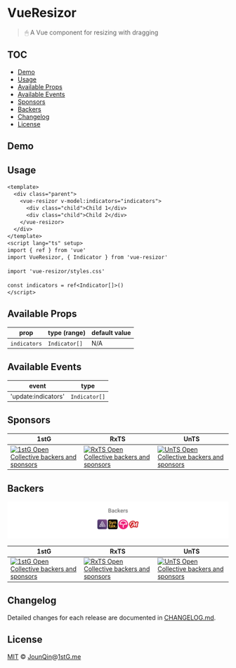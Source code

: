 # VueResizor

> 🖱 A Vue component for resizing with dragging

## TOC <!-- omit in toc -->

- [Demo](#demo)
- [Usage](#usage)
- [Available Props](#available-props)
- [Available Events](#available-events)
- [Sponsors](#sponsors)
- [Backers](#backers)
- [Changelog](#changelog)
- [License](#license)

## Demo

<VueResizorDemo />

## Usage

```vue
<template>
  <div class="parent">
    <vue-resizor v-model:indicators="indicators">
      <div class="child">Child 1</div>
      <div class="child">Child 2</div>
    </vue-resizor>
  </div>
</template>
<script lang="ts" setup>
import { ref } from 'vue'
import VueResizor, { Indicator } from 'vue-resizor'

import 'vue-resizor/styles.css'

const indicators = ref<Indicator[]>()
</script>
```

## Available Props

| prop         | type (range)  | default value |
| ------------ | ------------- | ------------- |
| `indicators` | `Indicator[]` | N/A           |

## Available Events

| event               | type          |
| ------------------- | ------------- |
| 'update:indicators' | `Indicator[]` |

## Sponsors

| 1stG                                                                                                                               | RxTS                                                                                                                               | UnTS                                                                                                                               |
| ---------------------------------------------------------------------------------------------------------------------------------- | ---------------------------------------------------------------------------------------------------------------------------------- | ---------------------------------------------------------------------------------------------------------------------------------- |
| [![1stG Open Collective backers and sponsors](https://opencollective.com/1stG/organizations.svg)](https://opencollective.com/1stG) | [![RxTS Open Collective backers and sponsors](https://opencollective.com/rxts/organizations.svg)](https://opencollective.com/rxts) | [![UnTS Open Collective backers and sponsors](https://opencollective.com/unts/organizations.svg)](https://opencollective.com/unts) |

## Backers

[![Backers](https://raw.githubusercontent.com/1stG/static/master/sponsors.svg)](https://github.com/sponsors/JounQin)

| 1stG                                                                                                                             | RxTS                                                                                                                             | UnTS                                                                                                                             |
| -------------------------------------------------------------------------------------------------------------------------------- | -------------------------------------------------------------------------------------------------------------------------------- | -------------------------------------------------------------------------------------------------------------------------------- |
| [![1stG Open Collective backers and sponsors](https://opencollective.com/1stG/individuals.svg)](https://opencollective.com/1stG) | [![RxTS Open Collective backers and sponsors](https://opencollective.com/rxts/individuals.svg)](https://opencollective.com/rxts) | [![UnTS Open Collective backers and sponsors](https://opencollective.com/unts/individuals.svg)](https://opencollective.com/unts) |

## Changelog

Detailed changes for each release are documented in [CHANGELOG.md](./CHANGELOG.md).

## License

[MIT][] © [JounQin][]@[1stG.me][]

[1stg.me]: https://www.1stg.me
[jounqin]: https://GitHub.com/JounQin
[mit]: http://opensource.org/licenses/MIT
